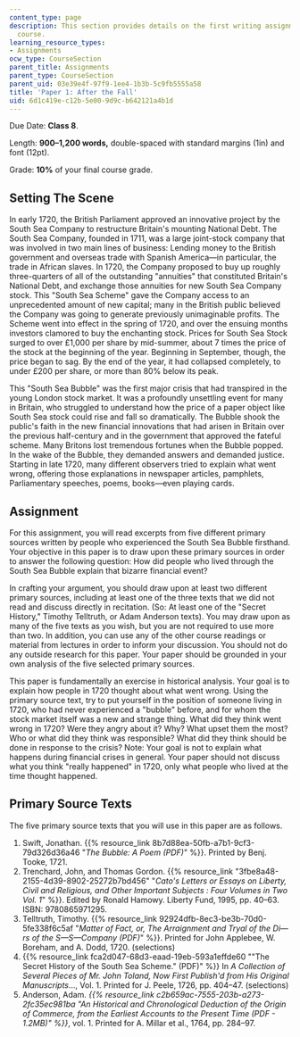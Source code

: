 ```yaml
---
content_type: page
description: This section provides details on the first writing assignment for the
  course.
learning_resource_types:
- Assignments
ocw_type: CourseSection
parent_title: Assignments
parent_type: CourseSection
parent_uid: 03e39e4f-97f9-1ee4-1b3b-5c9fb5555a58
title: 'Paper 1: After the Fall'
uid: 6d1c419e-c12b-5e00-9d9c-b642121a4b1d
---
```


Due Date: **Class 8**.

Length: **900–1,200 words,** double-spaced with standard margins (1in) and font (12pt).

Grade: **10%** of your final course grade.

Setting The Scene
-----------------

In early 1720, the British Parliament approved an innovative project by the South Sea Company to restructure Britain's mounting National Debt. The South Sea Company, founded in 1711, was a large joint-stock company that was involved in two main lines of business: Lending money to the British government and overseas trade with Spanish America—in particular, the trade in African slaves. In 1720, the Company proposed to buy up roughly three-quarters of all of the outstanding "annuities" that constituted Britain's National Debt, and exchange those annuities for new South Sea Company stock. This "South Sea Scheme" gave the Company access to an unprecedented amount of new capital; many in the British public believed the Company was going to generate previously unimaginable profits. The Scheme went into effect in the spring of 1720, and over the ensuing months investors clamored to buy the enchanting stock. Prices for South Sea Stock surged to over £1,000 per share by mid-summer, about 7 times the price of the stock at the beginning of the year. Beginning in September, though, the price began to sag. By the end of the year, it had collapsed completely, to under £200 per share, or more than 80% below its peak.

This "South Sea Bubble" was the first major crisis that had transpired in the young London stock market. It was a profoundly unsettling event for many in Britain, who struggled to understand how the price of a paper object like South Sea stock could rise and fall so dramatically. The Bubble shook the public's faith in the new financial innovations that had arisen in Britain over the previous half-century and in the government that approved the fateful scheme. Many Britons lost tremendous fortunes when the Bubble popped. In the wake of the Bubble, they demanded answers and demanded justice. Starting in late 1720, many different observers tried to explain what went wrong, offering those explanations in newspaper articles, pamphlets, Parliamentary speeches, poems, books—even playing cards.

Assignment
----------

For this assignment, you will read excerpts from five different primary sources written by people who experienced the South Sea Bubble firsthand. Your objective in this paper is to draw upon these primary sources in order to answer the following question: How did people who lived through the South Sea Bubble explain that bizarre financial event?

In crafting your argument, you should draw upon at least two different primary sources, including at least one of the three texts that we did not read and discuss directly in recitation. (So: At least one of the "Secret History," Timothy Telltruth, or Adam Anderson texts). You may draw upon as many of the five texts as you wish, but you are not required to use more than two. In addition, you can use any of the other course readings or material from lectures in order to inform your discussion. You should not do any outside research for this paper. Your paper should be grounded in your own analysis of the five selected primary sources.

This paper is fundamentally an exercise in historical analysis. Your goal is to explain how people in 1720 thought about what went wrong. Using the primary source text, try to put yourself in the position of someone living in 1720, who had never experienced a "bubble" before, and for whom the stock market itself was a new and strange thing. What did they think went wrong in 1720? Were they angry about it? Why? What upset them the most? Who or what did they think was responsible? What did they think should be done in response to the crisis? Note: Your goal is not to explain what happens during financial crises in general. Your paper should not discuss what you think "really happened" in 1720, only what people who lived at the time thought happened.

Primary Source Texts
--------------------

The five primary source texts that you will use in this paper are as follows.

1.  Swift, Jonathan. {{% resource_link 8b7d88ea-50fb-a7b1-9cf3-79d326d36a46 "_The Bubble: A Poem (PDF)_" %}}. Printed by Benj. Tooke, 1721.
2.  Trenchard, John, and Thomas Gordon. {{% resource_link "3fbe8a48-2155-4d39-8902-25272b7bd456" "_Cato's Letters or Essays on Liberty, Civil and Religious, and Other Important Subjects : Four Volumes in Two Vol. 1_" %}}. Edited by Ronald Hamowy. Liberty Fund, 1995, pp. 40–63. ISBN: 9780865971295.
3.  Telltruth, Timothy. {{% resource_link 92924dfb-8ec3-be3b-70d0-5fe338f6c5af "_Matter of Fact, or, The Arraignment and Tryal of the Di—rs of the S—S—Company (PDF)_" %}}. Printed for John Applebee, W. Boreham, and A. Dodd, 1720. (selections)
4.  {{% resource_link fca2d047-68d3-eaad-19eb-593a1effde60 "\"The Secret History of the South Sea Scheme.\" (PDF)" %}} In _A Collection of Several Pieces of Mr. John Toland, Now First Publish'd from His Original Manuscripts_…, Vol. 1. Printed for J. Peele, 1726, pp. 404–47. (selections)
5.  Anderson, Adam. _{{% resource_link c2b659ac-7555-203b-a273-2fc35ec981ba "An Historical and Chronological Deduction of the Origin of Commerce, from the Earliest Accounts to the Present Time (PDF - 1.2MB)" %}}_, vol. 1. Printed for A. Millar et al., 1764, pp. 284–97.